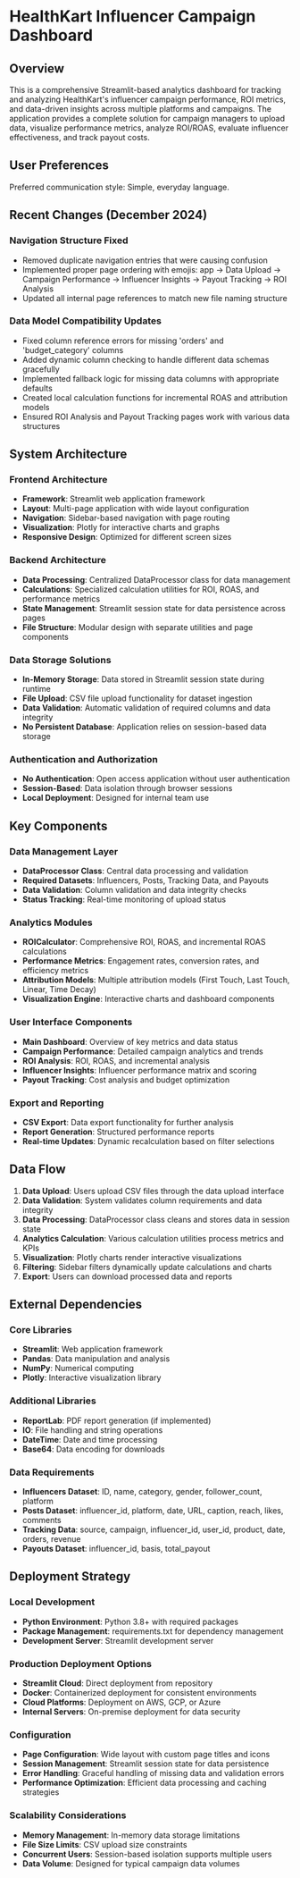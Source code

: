 # HealthKart Influencer Campaign Dashboard

## Overview

This is a comprehensive Streamlit-based analytics dashboard for tracking and analyzing HealthKart's influencer campaign performance, ROI metrics, and data-driven insights across multiple platforms and campaigns. The application provides a complete solution for campaign managers to upload data, visualize performance metrics, analyze ROI/ROAS, evaluate influencer effectiveness, and track payout costs.

## User Preferences

Preferred communication style: Simple, everyday language.

## Recent Changes (December 2024)

### Navigation Structure Fixed
- Removed duplicate navigation entries that were causing confusion
- Implemented proper page ordering with emojis: app → Data Upload → Campaign Performance → Influencer Insights → Payout Tracking → ROI Analysis
- Updated all internal page references to match new file naming structure

### Data Model Compatibility Updates  
- Fixed column reference errors for missing 'orders' and 'budget_category' columns
- Added dynamic column checking to handle different data schemas gracefully
- Implemented fallback logic for missing data columns with appropriate defaults
- Created local calculation functions for incremental ROAS and attribution models
- Ensured ROI Analysis and Payout Tracking pages work with various data structures

## System Architecture

### Frontend Architecture
- **Framework**: Streamlit web application framework
- **Layout**: Multi-page application with wide layout configuration
- **Navigation**: Sidebar-based navigation with page routing
- **Visualization**: Plotly for interactive charts and graphs
- **Responsive Design**: Optimized for different screen sizes

### Backend Architecture
- **Data Processing**: Centralized DataProcessor class for data management
- **Calculations**: Specialized calculation utilities for ROI, ROAS, and performance metrics
- **State Management**: Streamlit session state for data persistence across pages
- **File Structure**: Modular design with separate utilities and page components

### Data Storage Solutions
- **In-Memory Storage**: Data stored in Streamlit session state during runtime
- **File Upload**: CSV file upload functionality for dataset ingestion
- **Data Validation**: Automatic validation of required columns and data integrity
- **No Persistent Database**: Application relies on session-based data storage

### Authentication and Authorization
- **No Authentication**: Open access application without user authentication
- **Session-Based**: Data isolation through browser sessions
- **Local Deployment**: Designed for internal team use

## Key Components

### Data Management Layer
- **DataProcessor Class**: Central data processing and validation
- **Required Datasets**: Influencers, Posts, Tracking Data, and Payouts
- **Data Validation**: Column validation and data integrity checks
- **Status Tracking**: Real-time monitoring of upload status

### Analytics Modules
- **ROICalculator**: Comprehensive ROI, ROAS, and incremental ROAS calculations
- **Performance Metrics**: Engagement rates, conversion rates, and efficiency metrics
- **Attribution Models**: Multiple attribution models (First Touch, Last Touch, Linear, Time Decay)
- **Visualization Engine**: Interactive charts and dashboard components

### User Interface Components
- **Main Dashboard**: Overview of key metrics and data status
- **Campaign Performance**: Detailed campaign analytics and trends
- **ROI Analysis**: ROI, ROAS, and incremental analysis
- **Influencer Insights**: Influencer performance matrix and scoring
- **Payout Tracking**: Cost analysis and budget optimization

### Export and Reporting
- **CSV Export**: Data export functionality for further analysis
- **Report Generation**: Structured performance reports
- **Real-time Updates**: Dynamic recalculation based on filter selections

## Data Flow

1. **Data Upload**: Users upload CSV files through the data upload interface
2. **Data Validation**: System validates column requirements and data integrity
3. **Data Processing**: DataProcessor class cleans and stores data in session state
4. **Analytics Calculation**: Various calculation utilities process metrics and KPIs
5. **Visualization**: Plotly charts render interactive visualizations
6. **Filtering**: Sidebar filters dynamically update calculations and charts
7. **Export**: Users can download processed data and reports

## External Dependencies

### Core Libraries
- **Streamlit**: Web application framework
- **Pandas**: Data manipulation and analysis
- **NumPy**: Numerical computing
- **Plotly**: Interactive visualization library

### Additional Libraries
- **ReportLab**: PDF report generation (if implemented)
- **IO**: File handling and string operations
- **DateTime**: Date and time processing
- **Base64**: Data encoding for downloads

### Data Requirements
- **Influencers Dataset**: ID, name, category, gender, follower_count, platform
- **Posts Dataset**: influencer_id, platform, date, URL, caption, reach, likes, comments
- **Tracking Data**: source, campaign, influencer_id, user_id, product, date, orders, revenue
- **Payouts Dataset**: influencer_id, basis, total_payout

## Deployment Strategy

### Local Development
- **Python Environment**: Python 3.8+ with required packages
- **Package Management**: requirements.txt for dependency management
- **Development Server**: Streamlit development server

### Production Deployment Options
- **Streamlit Cloud**: Direct deployment from repository
- **Docker**: Containerized deployment for consistent environments
- **Cloud Platforms**: Deployment on AWS, GCP, or Azure
- **Internal Servers**: On-premise deployment for data security

### Configuration
- **Page Configuration**: Wide layout with custom page titles and icons
- **Session Management**: Streamlit session state for data persistence
- **Error Handling**: Graceful handling of missing data and validation errors
- **Performance Optimization**: Efficient data processing and caching strategies

### Scalability Considerations
- **Memory Management**: In-memory data storage limitations
- **File Size Limits**: CSV upload size constraints
- **Concurrent Users**: Session-based isolation supports multiple users
- **Data Volume**: Designed for typical campaign data volumes